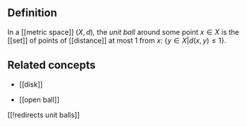 
## Definition

In a [[metric space]] $(X,d)$, the _unit ball_ around some point $x \in X$ is the [[set]] of points of [[distance]] at most 1 from $x$: $\{y \in X \vert d(x,y) \leq 1\}$.

## Related concepts

* [[disk]]

* [[open ball]]

[[!redirects unit balls]]
